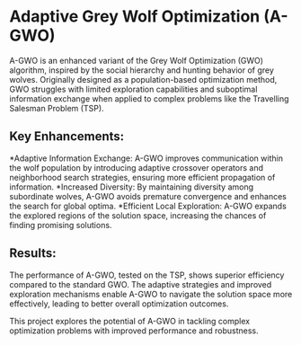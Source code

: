 # Adaptive Grey Wolf Optimization (A-GWO)
A-GWO is an enhanced variant of the Grey Wolf Optimization (GWO) algorithm, inspired by the social hierarchy and hunting behavior of grey wolves. Originally designed as a population-based optimization method, GWO struggles with limited exploration capabilities and suboptimal information exchange when applied to complex problems like the Travelling Salesman Problem (TSP).

## Key Enhancements:
*Adaptive Information Exchange: A-GWO improves communication within the wolf population by introducing adaptive crossover operators and neighborhood search strategies, ensuring more efficient propagation of information.
*Increased Diversity: By maintaining diversity among subordinate wolves, A-GWO avoids premature convergence and enhances the search for global optima.
*Efficient Local Exploration: A-GWO expands the explored regions of the solution space, increasing the chances of finding promising solutions.

## Results:
The performance of A-GWO, tested on the TSP, shows superior efficiency compared to the standard GWO. The adaptive strategies and improved exploration mechanisms enable A-GWO to navigate the solution space more effectively, leading to better overall optimization outcomes.

This project explores the potential of A-GWO in tackling complex optimization problems with improved performance and robustness.
